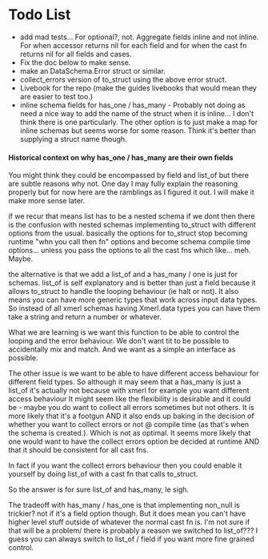 # Todo List

- add mad tests... For optional?, not. Aggregate fields inline and not inline. For when accessor returns nil for each field and for when the cast fn returns nil for all fields and cases.
- Fix the doc below to make sense.
- make an DataSchema.Error struct or similar.
- collect_errors version of to_struct using the above error struct.
- Livebook for the repo (make the guides livebooks that would mean they are easier to test too.)
- inline schema fields for has_one / has_many - Probably not doing as need a nice way to add the name of the struct when it is inline... I don't think there is one particularly. The other option is to just make a map for inline schemas but seems worse for some reason. Think it's better than supplying a struct name though.


#### Historical context on why has_one / has_many are their own fields

You might think they could be encompassed by field and list_of but there are subtle reasons why not. One day I may fully explain the reasoning properly but for now here are the ramblings as I figured it out. I will make it make more sense later.

 if we recur that means list has to be a nested schema
 if we dont then there is the confusion with nested schemas implementing
 to_struct with different options from the usual.
 basically the options for to_struct stop becoming runtime "whn you call then fn"
 options and become schema compile time options... unless you pass the options to
 all the cast fns which like... meh. Maybe.

 the alternative is that we add a list_of and a has_many / one is just for
 schemas. list_of is self explanatory and is better than just a field because it allows
 to_struct to handle the looping behaviour (ie halt or not).
 It also means you can have more generic types that work across input data types. So instead
 of all xmerl schemas having Xmerl.data types you can have them take a string and return
 a number or whatever.


 What we are learning is we want this function to be able to control the looping
 and the error behaviour. We don't want tit to be possible to accidentally mix and
 match. And we want as a simple an interface as possible.

 The other issue is we want to be able to have different access behaviour for
 different field types. So although it may seem that a has_many is just a list_of
 it's actually not because with xmerl for example you want different access behaviour
 It might seem like the flexibility is desirable and it could be - maybe you do want to collect
 all errors sometimes but not others. It is more likely that it's a footgun AND it also ends
 up baking in the decision of whether you want to collect errors or not @ compile time (as that's
 when the schema is created.). Which is not as optimal. It seems more likely that one would
 want to have the collect errors option be decided at runtime AND that it should be consistent
 for all cast fns.

 In fact if you want the collect errors behaviour then you could enable it yourself by doing
 list_of with a cast fn that calls to_struct.

 So the answer is for sure list_of and has_many, le sigh.

 The tradeoff with has_many / has_one is that implementing non_null is trickier?
 not if it's a field option though. But it does mean you can't have higher level
 stuff outside of whatever the normal cast fn is. I'm not sure if that will be
 a problem/ there is probably a reason we switched to list_of???
 I guess you can always switch to list_of / field if you want more fine grained
 control.
